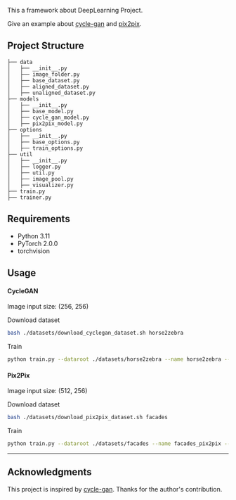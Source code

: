 This a framework about DeepLearning Project.

Give an example about [cycle-gan](https://junyanz.github.io/CycleGAN/) 
and [pix2pix](https://phillipi.github.io/pix2pix/).

## Project Structure
```
├── data
│   ├── __init__.py
│   ├── image_folder.py
│   ├── base_dataset.py
│   ├── aligned_dataset.py
│   ├── unaligned_dataset.py
├── models
│   ├── __init__.py
│   ├── base_model.py
│   ├── cycle_gan_model.py
│   ├── pix2pix_model.py
├── options
│   ├── __init__.py
│   ├── base_options.py
│   ├── train_options.py
├── util
│   ├── __init__.py
│   ├── logger.py
│   ├── util.py
│   ├── image_pool.py
│   ├── visualizer.py
├── train.py
├── trainer.py
```

## Requirements
- Python 3.11
- PyTorch 2.0.0
- torchvision


## Usage

#### CycleGAN

Image input size: (256, 256)

Download dataset
```bash
bash ./datasets/download_cyclegan_dataset.sh horse2zebra
```

Train
```bash
python train.py --dataroot ./datasets/horse2zebra --name horse2zebra --model cycle_gan
```

#### Pix2Pix

Image input size: (512, 256)

Download dataset
```bash
bash ./datasets/download_pix2pix_dataset.sh facades
```

Train
```bash
python train.py --dataroot ./datasets/facades --name facades_pix2pix --model pix2pix --direction BtoA --batch_size 1024
```


---
## Acknowledgments
This project is inspired by [cycle-gan](https://github.com/junyanz/pytorch-CycleGAN-and-pix2pix).
Thanks for the author's contribution.
